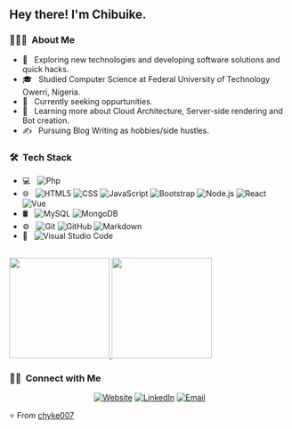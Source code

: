 <h2> Hey there! I'm Chibuike.</h2>

<h3> 👨🏻‍💻 &nbsp;About Me </h3>

- 🤔 &nbsp; Exploring new technologies and developing software solutions and quick hacks.
- 🎓 &nbsp; Studied Computer Science at Federal University of Technology Owerri, Nigeria.
- 💼 &nbsp; Currently seeking oppurtunities.
- 🌱 &nbsp; Learning more about Cloud Architecture, Server-side rendering and Bot creation.
- ✍️ &nbsp; Pursuing Blog Writing as hobbies/side hustles.

<h3> 🛠 &nbsp;Tech Stack</h3>

- 💻 &nbsp;
  ![Php](https://img.shields.io/badge/-Php-333333?style=flat&logo=php)
- 🌐 &nbsp;
  ![HTML5](https://img.shields.io/badge/-HTML5-333333?style=flat&logo=HTML5)
  ![CSS](https://img.shields.io/badge/-CSS-333333?style=flat&logo=CSS3&logoColor=1572B6)
  ![JavaScript](https://img.shields.io/badge/-JavaScript-333333?style=flat&logo=javascript)
  ![Bootstrap](https://img.shields.io/badge/-Bootstrap-333333?style=flat&logo=bootstrap&logoColor=563D7C)
  ![Node.js](https://img.shields.io/badge/-Node.js-333333?style=flat&logo=node.js)
  ![React](https://img.shields.io/badge/-React-333333?style=flat&logo=react)
  ![Vue](https://img.shields.io/badge/-Vue-333333?style=flat&logo=vue)
- 🛢 &nbsp;
  ![MySQL](https://img.shields.io/badge/-MySQL-333333?style=flat&logo=mysql)
  ![MongoDB](https://img.shields.io/badge/-MongoDB-333333?style=flat&logo=mongodb)
- ⚙️ &nbsp;
  ![Git](https://img.shields.io/badge/-Git-333333?style=flat&logo=git)
  ![GitHub](https://img.shields.io/badge/-GitHub-333333?style=flat&logo=github)
  ![Markdown](https://img.shields.io/badge/-Markdown-333333?style=flat&logo=markdown)
- 🔧 &nbsp;
  ![Visual Studio Code](https://img.shields.io/badge/-Visual%20Studio%20Code-333333?style=flat&logo=visual-studio-code&logoColor=007ACC)

<br/>

<a href="https://github.com/chyke007">
  <img height="180em" src="https://github-readme-stats.vercel.app/api?username=chyke007&theme=buefy&show_icons=true" />
  <img height="180em" src="https://github-readme-stats.vercel.app/api/top-langs/?username=chyke007&theme=buefy&layout=compact" />
</a>

<br/>

<h3> 🤝🏻 &nbsp;Connect with Me </h3>

<p align="center">
<a href="https://www.chibuikenwa.com/"><img alt="Website" src="https://img.shields.io/badge/Website-www.chibuikenwa.com-blue?style=flat-square&logo=google-chrome"></a>
<a href="https://www.linkedin.com/in/chibuikenwachukwu/"><img alt="LinkedIn" src="https://img.shields.io/badge/LinkedIn-Chibuike%20Nwachukwu-blue?style=flat-square&logo=linkedin"></a>
<a href="mailto:work@chibuikenwa.com"><img alt="Email" src="https://img.shields.io/badge/Email-work@chibuikenwa.com-blue?style=flat-square&logo=gmail"></a>
</p>

⭐️ From [chyke007](https://github.com/chyke007)
